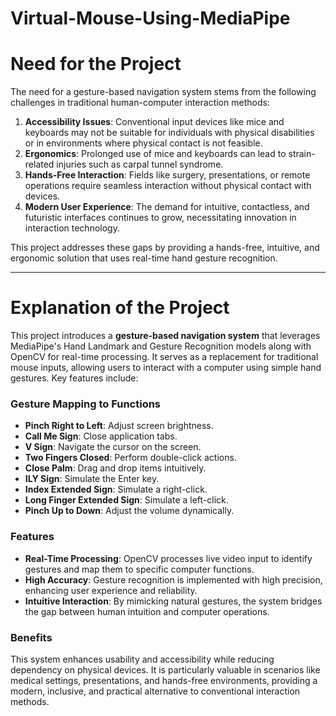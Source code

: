 # Virtual-Mouse-Using-MediaPipe

# Need for the Project

The need for a gesture-based navigation system stems from the following challenges in traditional human-computer interaction methods:

1. **Accessibility Issues**: Conventional input devices like mice and keyboards may not be suitable for individuals with physical disabilities or in environments where physical contact is not feasible.
2. **Ergonomics**: Prolonged use of mice and keyboards can lead to strain-related injuries such as carpal tunnel syndrome.
3. **Hands-Free Interaction**: Fields like surgery, presentations, or remote operations require seamless interaction without physical contact with devices.
4. **Modern User Experience**: The demand for intuitive, contactless, and futuristic interfaces continues to grow, necessitating innovation in interaction technology.

This project addresses these gaps by providing a hands-free, intuitive, and ergonomic solution that uses real-time hand gesture recognition.

---

# Explanation of the Project

This project introduces a **gesture-based navigation system** that leverages MediaPipe's Hand Landmark and Gesture Recognition models along with OpenCV for real-time processing. It serves as a replacement for traditional mouse inputs, allowing users to interact with a computer using simple hand gestures. Key features include:

### Gesture Mapping to Functions
- **Pinch Right to Left**: Adjust screen brightness.
- **Call Me Sign**: Close application tabs.
- **V Sign**: Navigate the cursor on the screen.
- **Two Fingers Closed**: Perform double-click actions.
- **Close Palm**: Drag and drop items intuitively.
- **ILY Sign**: Simulate the Enter key.
- **Index Extended Sign**: Simulate a right-click.
- **Long Finger Extended Sign**: Simulate a left-click.
- **Pinch Up to Down**: Adjust the volume dynamically.

### Features
- **Real-Time Processing**: OpenCV processes live video input to identify gestures and map them to specific computer functions.
- **High Accuracy**: Gesture recognition is implemented with high precision, enhancing user experience and reliability.
- **Intuitive Interaction**: By mimicking natural gestures, the system bridges the gap between human intuition and computer operations.

### Benefits
This system enhances usability and accessibility while reducing dependency on physical devices. It is particularly valuable in scenarios like medical settings, presentations, and hands-free environments, providing a modern, inclusive, and practical alternative to conventional interaction methods.
